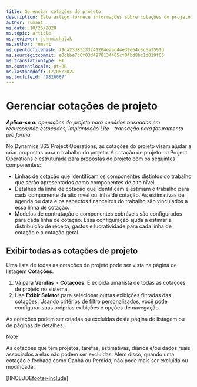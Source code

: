 ```yaml
---
title: Gerenciar cotações de projeto
description: Este artigo fornece informações sobre cotações do projeto.
author: rumant
ms.date: 10/26/2020
ms.topic: article
ms.reviewer: johnmichalak
ms.author: rumant
ms.openlocfilehash: 79da23d83133241204eaad44e39e64c5c6a1591d
ms.sourcegitcommit: e0cbbe7c6f03d4978134405cf04bd8bc1d019f65
ms.translationtype: HT
ms.contentlocale: pt-BR
ms.lasthandoff: 12/05/2022
ms.locfileid: "9826067"
---
```

# <a name="manage-project-quotes"></a>Gerenciar cotações de projeto

_**Aplica-se a:** operações de projeto para cenários baseados em recursos/não estocados, implantação Lite - transação para faturamento pro forma_

No Dynamics 365 Project Operations, as cotações do projeto visam ajudar a criar propostas para o trabalho do projeto. A cotação de projeto no Project Operations é estruturada para propostas do projeto com os seguintes componentes:

  - Linhas de cotação que identificam os componentes distintos do trabalho que serão apresentados como componentes de alto nível.
  - Detalhes da linha de cotação que identificam e estimam o trabalho para cada componente de alto nível ou linha de cotação. As estimativas de agenda ou data e os aspectos financeiros do trabalho são vinculados a essa linha de cotação.
  - Modelos de contratação e componentes cobráveis são configurados para cada linha de cotação. Essa configuração ajuda a estimar a distribuição de receita, gastos e lucratividade para cada linha de cotação e a cotação geral.

## <a name="view-all-project-quotes"></a>Exibir todas as cotações de projeto

Uma lista de todas as cotações do projeto pode ser vista na página de listagem **Cotações**. 

1. Vá para **Vendas** > **Cotações**. É exibida uma lista de todas as cotações de projeto no sistema. 
2. Use **Exibir Seletor** para selecionar outras exibições filtradas das cotações. Usando critérios de filtro personalizados, você pode configurar suas próprias exibições e opções de navegação.

As cotações podem ser criadas ou excluídas desta página de listagem ou de páginas de detalhes.

 > [!NOTE]
 > As cotações que têm projetos, tarefas, estimativas, diários e/ou dados reais associados a elas não podem ser excluídas. Além disso, quando uma cotação é fechada como Ganha ou Perdida, não pode mais ser excluída ou modificada. 


[!INCLUDE[footer-include](../../includes/footer-banner.md)]
